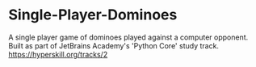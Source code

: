# Single-Player-Dominoes
A single player game of dominoes played against a computer opponent. Built as part of JetBrains Academy's 'Python Core' study track. https://hyperskill.org/tracks/2
